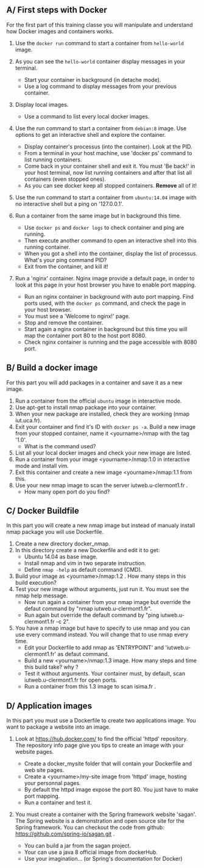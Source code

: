 ## A/ First steps with Docker
For the first part of this training classe you will manipulate and understand how Docker images and containers works.

1. Use the `docker run` command to start a container from `hello-world` image.
2. As you can see the `hello-world` container display messages in your terminal.
    - Start your container in background (in detache mode).
    - Use a log command to display messages from your previous container.
3. Display local images.   
    - Use a command to list every local docker images. 
4. Use the run command to start a container from `debian:8` image. Use options to get an interactive shell and explore the container.
    - Display container's processus (into the container). Look at the PID.
    - From a terminal in your host machine, use 'docker ps' command to list running containers.
    - Come back in your container shell and exit it. You must 'Be back!' in your host terminal, now list running containers and after that list all containers (even stopped ones).
    - As you can see docker keep all stopped containers. **Remove** all of it!
5. Use the run command to start a container from `ubuntu:14.04` image with no interactive shell but a ping on '127.0.0.1'.
6. Run a container from the same image but in background this time.
    - Use `docker ps` and `docker logs` to check container and ping are running.
    - Then execute another command to open an interactive shell into this running container.
    - When you got a shell into the container, display the list of processus. What's your ping command PID?
    - Exit from the container, and kill it!

7. Run a 'nginx' container. Nginx image provide a default page, in order to look at this page in your host browser you have to enable port mapping.
    - Run an nginx container in background with auto port mapping. Find ports used, with the `docker ps` command, and check the page in your host browser.
    - You must see a 'Welcome to nginx!' page.
    - Stop and remove the container.
    - Start again a nginx container in background but this time you will map the container port 80 to the host port 8080. 
    - Check nginx container is running and the page accessible with 8080 port.

## B/ Build a docker image
For this part you will add packages in a container and save it as a new image.

1. Run a container from the official `ubuntu` image in interactive mode.
2. Use apt-get to install nmap package into your container.
3. When your new package are installed, check they are working (nmap iut.uca.fr).
4. Exit your container and find it's ID with `docker ps -a`. Build a new image from your stopped container, name it \<yourname\>/nmap with the tag '1.0'.
    - What is the command used?
5. List all your local docker images and check your new image are listed.
6. Run a container from your image \<yourname\>/nmap:1.0 in interactive mode and install vim.   
7. Exit this container and create a new image \<yourname\>/nmap:1.1 from this.
8. Use your new nmap image to scan the server iutweb.u-clermont1.fr .
    - How many open port do you find?

## C/ Docker Buildfile
In this part you will create a new nmap image but instead of manualy install nmap package you will use Dockerfile.

1. Create a new directory docker\_nmap.
2. In this directory create a new Dockerfile and edit it to get:
    - Ubuntu 14.04 as base image.
    - Install nmap and vim in two separate instruction.
    - Define `nmap -help` as default command (CMD).
3. Build your image as \<yourname\>/nmap:1.2 . How many steps in this build execution?
4. Test your new image without arguments, just run it. You must see the nmap help message.
    - Now run again a container from your nmap image but override the defaut command by "nmap iutweb.u-clermont1.fr".
    - Run again but override the default command by "ping iutweb.u-clermont1.fr -c 2".
5. You have a nmap image but have to specify to use nmap and you can use every command instead. You will change that to use nmap every time.
    - Edit your Dockerfile to add nmap as 'ENTRYPOINT' and 'iutweb.u-clermont1.fr' as defaut command.
    - Build a new \<yourname\>/nmap:1.3 image. How many steps and time this build take? why ? 
    - Test it without arguments. Your container must, by default, scan iutweb.u-clermont1.fr for open ports.
    - Run a container from this 1.3 image to scan isima.fr .

## D/ Application images
In this part you must use a Dockerfile to create two applications image. You want to package a website into an image.

1. Look at https://hub.docker.com/ to find the official 'httpd' repository. The repository info page give you tips to create an image with your website pages.
    - Create a docker\_mysite folder that will contain your Dockerfile and web site pages.
    - Create a \<yourname\>/my-site image from 'httpd' image, hosting your personnal pages.
    - By default the httpd image expose the port 80. You just have to make port mapping.
    - Run a container and test it.
    
2. You must create a container with the Spring framework website 'sagan'. The Spring website is a demonstration and open source site for the Spring framework. You can checkout the code from github: https://github.com/spring-io/sagan.git .
    - You can build a jar from the sagan project.
    - Your can use a java 8 official image from dockerHub.
    - Use your imagination... (or Spring's documentation for Docker)


